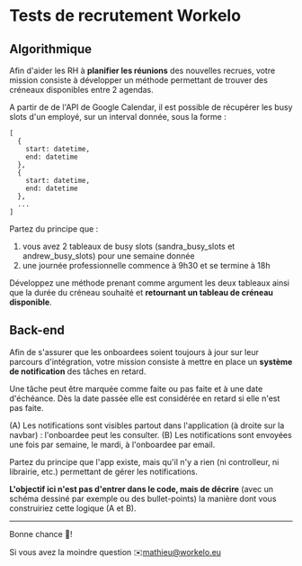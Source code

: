# Tests de recrutement Workelo

## Algorithmique
Afin d'aider les RH à **planifier les réunions** des nouvelles recrues, votre mission consiste à développer un méthode permettant de trouver des créneaux disponibles entre 2 agendas.

A partir de de l'API de Google Calendar, il est possible de récupérer les busy slots d'un employé, sur un interval donnée, sous la forme :
```
[
  {
    start: datetime,
    end: datetime
  },
  {
    start: datetime,
    end: datetime
  },
  ...
]
```

Partez du principe que :
1. vous avez 2 tableaux de busy slots (sandra_busy_slots et andrew_busy_slots) pour une semaine donnée
2. une journée professionnelle commence à 9h30 et se termine à 18h

Développez une méthode prenant comme argument les deux tableaux ainsi que la durée du créneau souhaité et **retournant un tableau de créneau disponible**.


## Back-end
Afin de s'assurer que les onboardees soient toujours à jour sur leur parcours d'intégration, votre mission consiste à mettre en place un **système de notification** des tâches en retard.

Une tâche peut être marquée comme faite ou pas faite et à une date d'échéance. Dès la date passée elle est considérée en retard si elle n'est pas faite.

(A) Les notifications sont visibles partout dans l'application (à droite sur la navbar) : l'onboardee peut les consulter.
(B) Les notifications sont envoyées une fois par semaine, le mardi, à l'onboardee par email.

Partez du principe que l'app existe, mais qu'il n'y a rien (ni controlleur, ni librairie, etc.) permettant de gérer les notifications.

**L'objectif ici n'est pas d'entrer dans le code, mais de décrire** (avec un schéma dessiné par exemple ou des bullet-points) la manière dont vous construiriez cette logique (A et B).


---
Bonne chance 💪!

Si vous avez la moindre question ✉️mathieu@workelo.eu
